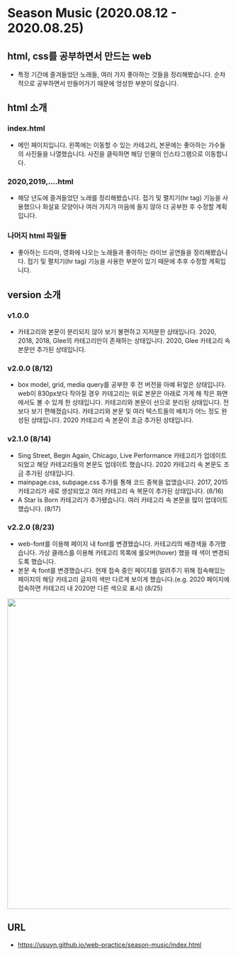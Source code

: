 # Season Music (2020.08.12 - 2020.08.25)

## html, css를 공부하면서 만드는 web
- 특정 기간에 즐겨들었던 노래들, 여러 가지 좋아하는 것들을 정리해봤습니다. 순차적으로 공부하면서 만들어가기 때문에 엉성한 부분이 많습니다.

## html 소개

### index.html
- 메인 페이지입니다. 왼쪽에는 이동할 수 있는 카테고리, 본문에는 좋아하는 가수들의 사진들을 나열했습니다. 사진을 클릭하면 해당 인물의 인스타그램으로 이동합니다.

### 2020,2019,....html
- 해당 년도에 즐겨들었던 노래를 정리해봤습니다. 접기 및 펼치기(hr tag) 기능을 사용했으나 화살표 모양이나 여러 가지가 마음에 들지 않아 더 공부한 후 수정할 계획입니다.

### 나머지 html 파일들
- 좋아하는 드라마, 영화에 나오는 노래들과 좋아하는 라이브 공연들을 정리해봤습니다. 접기 및 펼치기(hr tag) 기능을 사용한 부분이 있기 때문에 추후 수정할 계획입니다.

## version 소개

### v1.0.0
- 카테고리와 본문이 분리되지 않아 보기 불편하고 지저분한 상태입니다. 2020, 2018, 2018, Glee의 카테고리만이 존재하는 상태입니다. 2020, Glee 카테고리 속 본문만 추가된 상태입니다.

### v2.0.0 (8/12)
- box model, grid, media query를 공부한 후 전 버전을 아예 뒤엎은 상태입니다. web이 830px보다 작아질 경우 카테고리는 위로 본문은 아래로 가게 해 작은 화면에서도 볼 수 있게 한 상태입니다. 카테고리와 본문이 선으로 분리된 상태입니다. 전보다 보기 편해졌습니다. 카테고리와 본문 및 여러 텍스트들의 배치가 어느 정도 완성된 상태입니다. 2020 카테고리 속 본문이 조금 추가된 상태입니다.

### v2.1.0 (8/14)
- Sing Street, Begin Again, Chicago, Live Performance 카테고리가 업데이트 되었고 해당 카테고리들의 본문도 업데이트 했습니다. 2020 카테고리 속 본문도 조금 추가된 상태입니다.
- mainpage.css, subpage.css 추가를 통해 코드 중복을 없앴습니다. 2017, 2015 카테고리가 새로 생성되었고 여러 카테고리 속 복문이 추가된 상태입니다. (8/16)
- A Star Is Born 카테고리가 추가됐습니다.  여러 카테고리 속 본문을 많이 업데이트했습니다. (8/17)

### v2.2.0 (8/23)
- web-font를 이용해 페이지 내 font를 변경했습니다. 카테고리의 배경색을 추가했습니다. 가상 클래스를 이용해 카테고리 목록에 롤오버(hover) 했을 때 색이 변경되도록 했습니다.
- 본문 속 font를 변경했습니다. 현재 접속 중인 페이지를 알려주기 위해 접속해있는 페이지의 해당 카테고리 글자의 색만 다르게 보이게 했습니다.(e.g. 2020 페이지에 접속하면 카테고리 내 2020만 다른 색으로 표시) (8/25)

<img src="https://user-images.githubusercontent.com/68963707/135294146-b5fddafa-4e82-4cd9-abff-0c59a042f26e.jpeg" width="700" height="auto">

## URL
- https://usuyn.github.io/web-practice/season-music/index.html
